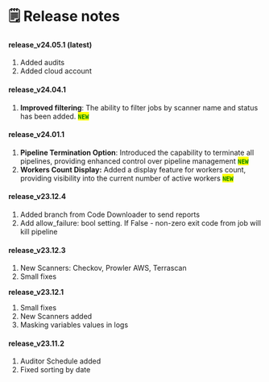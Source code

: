 # 🗒️ Release notes

#### release\_v24.05.1 (latest)

1. Added audits
2. Added cloud account

#### release\_v24.04.1&#x20;

1. **Improved filtering**: The ability to filter jobs by scanner name and status has been added. <mark style="color:green;">**`NEW`**</mark>

#### release\_v24.01.1&#x20;

1. **Pipeline Termination Option**: Introduced the capability to terminate all pipelines, providing enhanced control over pipeline management <mark style="color:green;">**`NEW`**</mark>
2. **Workers Count Display:** Added a display feature for workers count, providing visibility into the current number of active workers <mark style="color:green;">**`NEW`**</mark>

#### release\_v23.12.4&#x20;

1. Added branch from Code Downloader to send reports
2. Add allow\_failure: bool setting. If False - non-zero exit code from job will kill pipeline

#### release\_v23.12.3&#x20;

1. New Scanners: Checkov, Prowler AWS, Terrascan
2. Small fixes

**release\_v23.12.1**

1. Small fixes
2. New Scanners added
3. Masking variables values in logs

#### release\_v23.11.2

1. Auditor Schedule added
2. Fixed sorting by date
